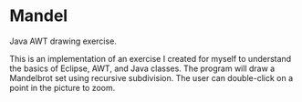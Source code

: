 # Mandel
Java AWT drawing exercise.

This is an implementation of an exercise I created for myself
to understand the basics of Eclipse, AWT, and Java classes.
The program will draw a Mandelbrot set using recursive subdivision.
The user can double-click on a point in the picture to zoom.
